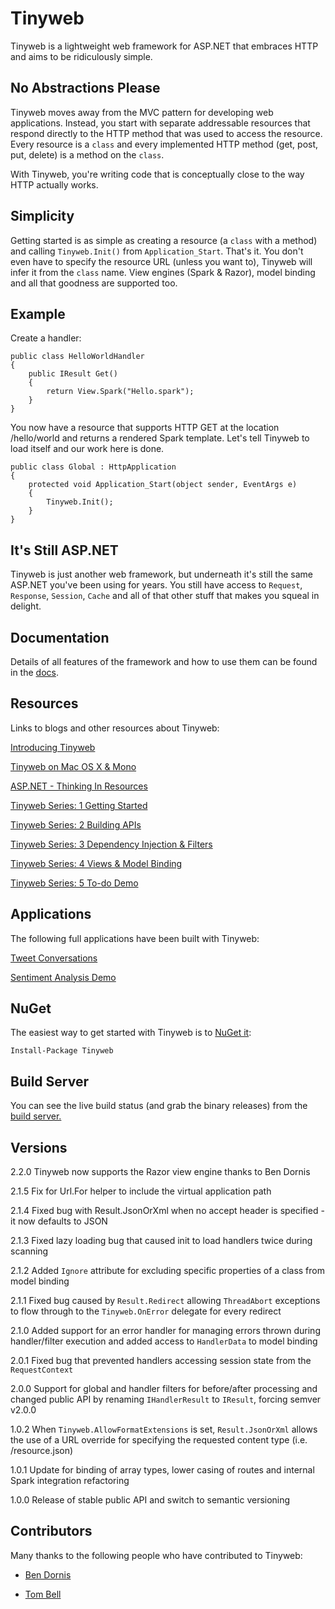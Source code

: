 # Tinyweb

Tinyweb is a lightweight web framework for ASP.NET that embraces HTTP and aims to be ridiculously simple.

## No Abstractions Please

Tinyweb moves away from the MVC pattern for developing web applications. Instead, you start with separate addressable resources that respond directly to the HTTP method that was used to access the resource. Every resource is a `class` and every implemented HTTP method (get, post, put, delete) is a method on the `class`. 

With Tinyweb, you're writing code that is conceptually close to the way HTTP actually works.

## Simplicity

Getting started is as simple as creating a resource (a `class` with a method) and calling `Tinyweb.Init()` from `Application_Start`. That's it. You don't even have to specify the resource URL (unless you want to), Tinyweb will infer it from the `class` name. View engines (Spark & Razor), model binding and all that goodness are supported too.

## Example

Create a handler:

    public class HelloWorldHandler
    {
    	public IResult Get()
    	{
    		return View.Spark("Hello.spark");
    	}    	
    }

You now have a resource that supports HTTP GET at the location /hello/world and returns a rendered Spark template. Let's tell Tinyweb to load itself and our work here is done.

    public class Global : HttpApplication
    {
        protected void Application_Start(object sender, EventArgs e)
        {
            Tinyweb.Init();
        }
    }
	
## It's Still ASP.NET

Tinyweb is just another web framework, but underneath it's still the same ASP.NET you've been using for years. You still have access to `Request`, `Response`, `Session`, `Cache` and all of that other stuff that makes you squeal in delight.

## Documentation

Details of all features of the framework and how to use them can be found in the [docs](https://github.com/martinrue/Tinyweb/wiki). 

## Resources

Links to blogs and other resources about Tinyweb:

[Introducing Tinyweb](http://invalidcast.com/2010/12/my-new-black)

[Tinyweb on Mac OS X & Mono](http://invalidcast.com/2011/01/tinyweb-does-mono)

[ASP.NET - Thinking In Resources](http://invalidcast.com/2011/03/asp-net-thinking-in-resources)

[Tinyweb Series: 1 Getting Started](http://invalidcast.com/2011/05/tinyweb-series-1-getting-started)

[Tinyweb Series: 2 Building APIs](http://invalidcast.com/2011/05/tinyweb-series-2-building-apis)

[Tinyweb Series: 3 Dependency Injection & Filters](http://invalidcast.com/2011/05/tinyweb-series-3-dependency-injection-filters)

[Tinyweb Series: 4 Views & Model Binding](http://invalidcast.com/2011/05/tinyweb-series-4-views-model-binding)

[Tinyweb Series: 5 To-do Demo](http://invalidcast.com/2011/05/tinyweb-series-5-to-do-demo)

## Applications

The following full applications have been built with Tinyweb:

[Tweet Conversations](http://tweetconversations.com)

[Sentiment Analysis Demo](http://sentiment.brandlisten.com)

## NuGet

The easiest way to get started with Tinyweb is to [NuGet it](http://nuget.org/List/Packages/Tinyweb):

    Install-Package Tinyweb

## Build Server

You can see the live build status (and grab the binary releases) from the [build server.](http://ci.thunder.invalidcast.com)

## Versions

2.2.0 Tinyweb now supports the Razor view engine thanks to Ben Dornis

2.1.5 Fix for Url.For helper to include the virtual application path

2.1.4 Fixed bug with Result.JsonOrXml when no accept header is specified - it now defaults to JSON

2.1.3 Fixed lazy loading bug that caused init to load handlers twice during scanning

2.1.2 Added `Ignore` attribute for excluding specific properties of a class from model binding

2.1.1 Fixed bug caused by `Result.Redirect` allowing `ThreadAbort` exceptions to flow through to the `Tinyweb.OnError` delegate for every redirect

2.1.0 Added support for an error handler for managing errors thrown during handler/filter execution and added access to `HandlerData` to model binding

2.0.1 Fixed bug that prevented handlers accessing session state from the `RequestContext`

2.0.0 Support for global and handler filters for before/after processing and changed public API by renaming `IHandlerResult` to `IResult`, forcing semver v2.0.0

1.0.2 When `Tinyweb.AllowFormatExtensions` is set, `Result.JsonOrXml` allows the use of a URL override for specifying the requested content type (i.e. /resource.json)

1.0.1 Update for binding of array types, lower casing of routes and internal Spark integration refactoring

1.0.0 Release of stable public API and switch to semantic versioning

## Contributors

Many thanks to the following people who have contributed to Tinyweb:

* [Ben Dornis](https://github.com/Buildstarted)

* [Tom Bell](https://github.com/tombell)